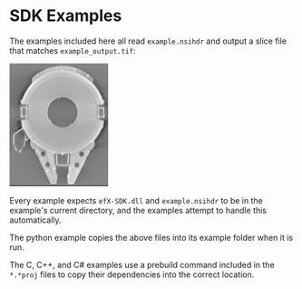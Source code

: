 # SDK Examples

The examples included here all read `example.nsihdr` and output a slice file that matches `example_output.tif`:

![Example output](example_output.png)

Every example expects `efX-SDK.dll` and `example.nsihdr` to be in the example's current directory, and the examples attempt to handle this automatically.

The python example copies the above files into its example folder when it is run.

The C, C++, and C# examples use a prebuild command included in the `*.*proj` files to copy their dependencies into the correct location.